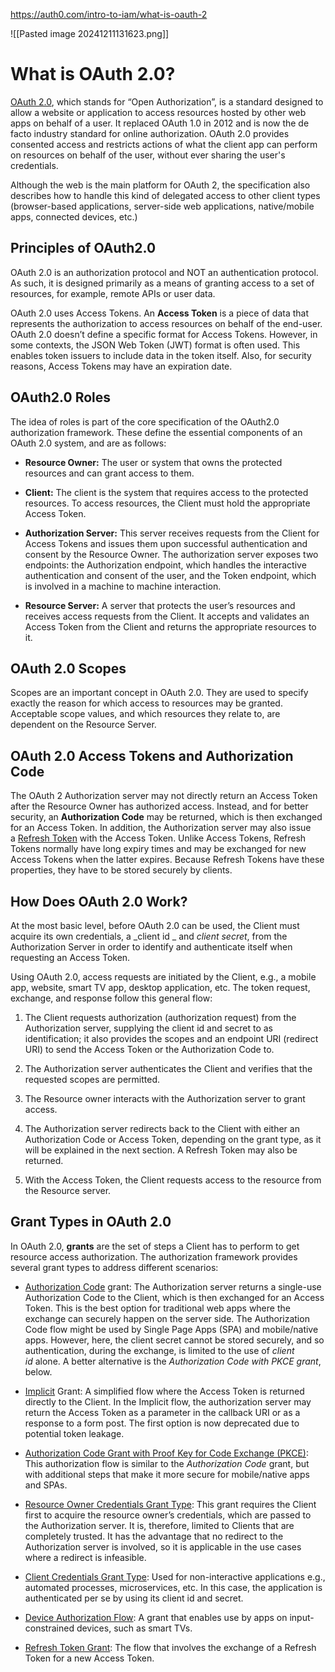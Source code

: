 https://auth0.com/intro-to-iam/what-is-oauth-2

![[Pasted image 20241211131623.png]]

# What is OAuth 2.0?

[OAuth 2.0](https://tools.ietf.org/html/rfc6749), which stands for “Open Authorization”, is a standard designed to allow a website or application to access resources hosted by other web apps on behalf of a user. It replaced OAuth 1.0 in 2012 and is now the de facto industry standard for online authorization. OAuth 2.0 provides consented access and restricts actions of what the client app can perform on resources on behalf of the user, without ever sharing the user's credentials.

Although the web is the main platform for OAuth 2, the specification also describes how to handle this kind of delegated access to other client types (browser-based applications, server-side web applications, native/mobile apps, connected devices, etc.)

## Principles of OAuth2.0

OAuth 2.0 is an authorization protocol and NOT an authentication protocol. As such, it is designed primarily as a means of granting access to a set of resources, for example, remote APIs or user data.

OAuth 2.0 uses Access Tokens. An **Access Token** is a piece of data that represents the authorization to access resources on behalf of the end-user. OAuth 2.0 doesn’t define a specific format for Access Tokens. However, in some contexts, the JSON Web Token (JWT) format is often used. This enables token issuers to include data in the token itself. Also, for security reasons, Access Tokens may have an expiration date.

## OAuth2.0 Roles

The idea of roles is part of the core specification of the OAuth2.0 authorization framework. These define the essential components of an OAuth 2.0 system, and are as follows:

- **Resource Owner:** The user or system that owns the protected resources and can grant access to them.
    
- **Client:** The client is the system that requires access to the protected resources. To access resources, the Client must hold the appropriate Access Token.
    
- **Authorization Server:** This server receives requests from the Client for Access Tokens and issues them upon successful authentication and consent by the Resource Owner. The authorization server exposes two endpoints: the Authorization endpoint, which handles the interactive authentication and consent of the user, and the Token endpoint, which is involved in a machine to machine interaction.
    
- **Resource Server:** A server that protects the user’s resources and receives access requests from the Client. It accepts and validates an Access Token from the Client and returns the appropriate resources to it.


## OAuth 2.0 Scopes

Scopes are an important concept in OAuth 2.0. They are used to specify exactly the reason for which access to resources may be granted. Acceptable scope values, and which resources they relate to, are dependent on the Resource Server.

## OAuth 2.0 Access Tokens and Authorization Code

The OAuth 2 Authorization server may not directly return an Access Token after the Resource Owner has authorized access. Instead, and for better security, an **Authorization Code** may be returned, which is then exchanged for an Access Token. In addition, the Authorization server may also issue a [Refresh Token](https://auth0.com/blog/refresh-tokens-what-are-they-and-when-to-use-them/) with the Access Token. Unlike Access Tokens, Refresh Tokens normally have long expiry times and may be exchanged for new Access Tokens when the latter expires. Because Refresh Tokens have these properties, they have to be stored securely by clients.

## How Does OAuth 2.0 Work?

At the most basic level, before OAuth 2.0 can be used, the Client must acquire its own credentials, a _client id _ and _client secret_, from the Authorization Server in order to identify and authenticate itself when requesting an Access Token.

Using OAuth 2.0, access requests are initiated by the Client, e.g., a mobile app, website, smart TV app, desktop application, etc. The token request, exchange, and response follow this general flow:

1. The Client requests authorization (authorization request) from the Authorization server, supplying the client id and secret to as identification; it also provides the scopes and an endpoint URI (redirect URI) to send the Access Token or the Authorization Code to.
    
2. The Authorization server authenticates the Client and verifies that the requested scopes are permitted.
    
3. The Resource owner interacts with the Authorization server to grant access.
    
4. The Authorization server redirects back to the Client with either an Authorization Code or Access Token, depending on the grant type, as it will be explained in the next section. A Refresh Token may also be returned.
    
5. With the Access Token, the Client requests access to the resource from the Resource server.
    

## Grant Types in OAuth 2.0

In OAuth 2.0, **grants** are the set of steps a Client has to perform to get resource access authorization. The authorization framework provides several grant types to address different scenarios:

- [Authorization Code](https://auth0.com/docs/api-auth/tutorials/authorization-code-grant) grant: The Authorization server returns a single-use Authorization Code to the Client, which is then exchanged for an Access Token. This is the best option for traditional web apps where the exchange can securely happen on the server side. The Authorization Code flow might be used by Single Page Apps (SPA) and mobile/native apps. However, here, the client secret cannot be stored securely, and so authentication, during the exchange, is limited to the use of _client id_ alone. A better alternative is the _Authorization Code with PKCE grant_, below.
    
- [Implicit](https://auth0.com/docs/api-auth/tutorials/implicit-grant) Grant: A simplified flow where the Access Token is returned directly to the Client. In the Implicit flow, the authorization server may return the Access Token as a parameter in the callback URI or as a response to a form post. The first option is now deprecated due to potential token leakage.
    
- [Authorization Code Grant with Proof Key for Code Exchange (PKCE)](https://auth0.com/docs/flows/concepts/auth-code-pkce): This authorization flow is similar to the _Authorization Code_ grant, but with additional steps that make it more secure for mobile/native apps and SPAs.
    
- [Resource Owner Credentials Grant Type](https://auth0.com/docs/api-auth/tutorials/password-grant): This grant requires the Client first to acquire the resource owner’s credentials, which are passed to the Authorization server. It is, therefore, limited to Clients that are completely trusted. It has the advantage that no redirect to the Authorization server is involved, so it is applicable in the use cases where a redirect is infeasible.
    
- [Client Credentials Grant Type](https://auth0.com/docs/api-auth/tutorials/client-credentials): Used for non-interactive applications e.g., automated processes, microservices, etc. In this case, the application is authenticated per se by using its client id and secret.
    
- [Device Authorization Flow](https://auth0.com/docs/flows/concepts/device-auth): A grant that enables use by apps on input-constrained devices, such as smart TVs.
    
- [Refresh Token Grant](https://auth0.com/blog/refresh-tokens-what-are-they-and-when-to-use-them/): The flow that involves the exchange of a Refresh Token for a new Access Token.


